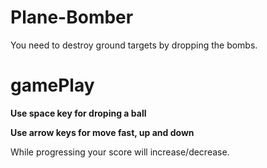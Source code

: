 # Plane-Bomber

You need to destroy ground targets by dropping the bombs.

# gamePlay
<b> Use space key for droping a ball </b>

<b> Use arrow keys for move fast, up and down</b>

While progressing your score will increase/decrease. 


